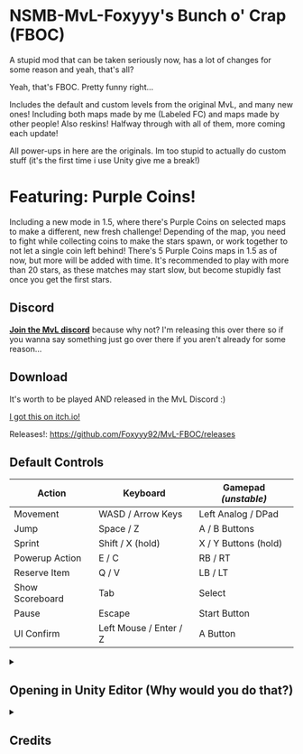 # NSMB-MvL-Foxyyy's Bunch o' Crap (FBOC)
A stupid mod that can be taken seriously now, has a lot of changes for some reason and yeah, that's all?

Yeah, that's FBOC. Pretty funny right...

Includes the default and custom levels from the original MvL, and many new ones! Including both maps made by me (Labeled FC) and maps made by other people!
Also reskins! Halfway through with all of them, more coming each update!

All power-ups in here are the originals. Im too stupid to actually do custom stuff (it's the first time i use Unity give me a break!)

# Featuring: Purple Coins!
Including a new mode in 1.5, where there's Purple Coins on selected maps to make a different, new fresh challenge! Depending of the map, you need to fight while collecting coins to make the stars spawn, or work together to not let a single coin left behind!
There's 5 Purple Coins maps in 1.5 as of now, but more will be added with time. It's recommended to play with more than 20 stars, as these matches may start slow, but become stupidly fast once you get the first stars.


## Discord
[**Join the MvL discord**](https://discord.gg/dgKVaUKpj5) because why not? I'm releasing this over there so if you wanna say something just go over there if you aren't already for some reason...

## Download

It's worth to be played AND released in the MvL Discord :)

[I got this on itch.io!](https://foxyyy-92.itch.io/mvl-fboc)

Releases!: https://github.com/Foxyyy92/MvL-FBOC/releases

## Default Controls
| Action | Keyboard | Gamepad *(unstable)* |
| --- | --- | --- |
| Movement | WASD / Arrow Keys | Left Analog / DPad |
| Jump | Space / Z | A / B Buttons |
| Sprint | Shift / X (hold) | X / Y Buttons (hold) |
| Powerup Action | E / C | RB / RT |
| Reserve Item | Q / V | LB / LT |
| Show Scoreboard | Tab | Select |
| Pause | Escape | Start Button |
| UI Confirm | Left Mouse / Enter / Z | A Button |

<details>
  <summary><h2>Opening in Unity Editor (Why would you do that?)</h2></summary>

1. Install Unity 2022.1.9f1 (or newer) via Unity Hub (Installs > Install Editor > Scroll to bottom)
2. Download and install [git](https://git-scm.com/downloads). Do NOT use the .zip download, as it will cause errors within Unity.
3. Open Command Prompt (Windows) or Terminal (MacOS / Linux)
4. Navigate to the folder you want the source code to be in using `cd <path>`. For example, `cd %USERPROFILE%\Documents` will save it in My Documents.
5. Clone the repository by running `git clone https://github.com/ipodtouch0218/NSMB-MarioVsLuigi.git` in the Command Prompt / Terminal
  - Optionally, [fork the repository](https://github.com/ipodtouch0218/NSMB-MarioVsLuigi/fork)
6. Open the project in Unity Hub (gray "Open" button in top right)
7. Change the Unity Editor to use your computer's platform in File > Build Settings
8. Create a build using "Build and Run" inside File > Build Settings, or Ctrl+B

</details>
<details>
  <summary><h2>Credits</h2></summary>

### Original Content!:
* New Super Mario Bros.
* New Super Mario Bros. Wii
* Super Mario Maker 2
* Mario Kart Wii
* Super Princess Peach

### Contributors:
* [@ipodtouch0218](https://github.com/ipodtouch0218)
* @GradedWarrior
* [@TheMoogle](https://github.com/TheMoogle)
* [@Skillz](https://github.com/Skillz808)
* [@skarph](https://github.com/skarph)
* [@Zest](https://github.com/zestydevy)
* [@kittenchilly](https://github.com/kittenchilly)
* [@Amy54Desu](https://github.com/Amy54Desu)
* [@Kraken](https://github.com/KrakHub)
* [@ShadowWalker13](https://github.com/ShadowWalker13)
* [@GithubSPerez](https://github.com/GithubSPerez)
* [@mindnomad](https://github.com/mindnomad)
* FrostyCake
* BluCor
* Among

### Music:
* [RENREN](https://mistajub.bandcamp.com/)
* Me lol

### QA Testing:
* TheCyVap
* Shadow_Walker13
* Me lol
* Frosty
* BluCor
* BlueSwitchPalace
* Zombie
* Kazik
* Zogistra
* andriuf
  
### Level Design:
* Skarph
* TheCyVap
* mindnomad
* Me lol
* FrostyCake
* BluCor
* Among
 
### Rippers:
  
* Demon2Warrior (Background)
* VentureSonic (Background)
* Keira (Background)
* Ohthatguy (Background)
* Poudink (Tiles)
* Someone (Tiles)
* Hiccup (Tiles)
* Jouv (Tiles)
* Mr-SUGOI (Tiles)
* mindnomad (Tiles/Sound)
* Symbolcom (Enemies)
* Mr. C (Enemies)
* Ragey (Enemies)
* Technokami (Enemies)
* A Refracted Swindler (UI)
* Treeki (UI)
* Double S (Models)
* KartMakerBrosU (Models)
* TeridaxXDOO1 (Models)
* Skarph (Models/Sound)
* LukeWarnut (Sound)
* Luke Hackett (Sound)
* You already know

</details>
